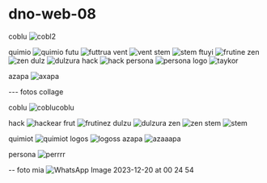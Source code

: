 # dno-web-08
coblu
![cobl2](https://github.com/user-attachments/assets/c747cb7f-ced4-4f07-b056-02bf11ae6263)

quimio
![quimio](https://github.com/user-attachments/assets/ef97f77c-0be8-4e42-83b8-a5978abe2bf3)
futu
![futtrua](https://github.com/user-attachments/assets/402671a1-bc58-4899-b591-4e8cb9d51f8b)
vent
![vent](https://github.com/user-attachments/assets/66c423d8-d82f-4409-b07c-e9b93e7d3b0b)
stem
![stem](https://github.com/user-attachments/assets/31ebf41e-fef4-4523-aabc-19a490296d3f)
ftuyi
![frutine](https://github.com/user-attachments/assets/84458fcd-e34d-4168-a6cb-f4b1b420b765)
zen
![zen](https://github.com/user-attachments/assets/3bfe2eca-6dde-412f-9dc4-d94ee5b989de)
dulz
![dulzura](https://github.com/user-attachments/assets/e9331d35-a4ec-4990-a44f-e152903c52e3)
hack
![hack](https://github.com/user-attachments/assets/adb08a90-6102-48f6-8c5d-287d8f904e67)
persona
![persona](https://github.com/user-attachments/assets/67ec2f2f-42db-4d42-97d5-1be9bc4d8c7c)
logo
![taykor](https://github.com/user-attachments/assets/d56aa377-bd01-48df-bcc0-7dbbc0a59ed3)

azapa
![axapa](https://github.com/user-attachments/assets/1b4ce549-2a6c-4885-9796-8252a034bda3)

--- fotos collage

coblu
![coblucoblu](https://github.com/user-attachments/assets/e69acb97-083e-450b-9e64-b0e75705797b)

hack
![hackear](https://github.com/user-attachments/assets/cbbd79b3-ff59-4ba6-8c0e-9f5f86a20749)
frut
![frutinez](https://github.com/user-attachments/assets/afd108e2-5b96-414c-a9a9-4c2dc761b6fd)
dulzu
![dulzura](https://github.com/user-attachments/assets/34fd4062-8bf2-4c9e-8069-1af96dfbdff3)
zen
![zen](https://github.com/user-attachments/assets/71fd505c-e810-46ee-b41c-2a1ccaf6a5e1)
stem
![stem](https://github.com/user-attachments/assets/2dc45c19-9fba-4094-aab0-6abf50630032)

quimiot
![quimiot](https://github.com/user-attachments/assets/13a3c23f-f227-4241-988d-9b2b9e050ca6)
logos
![logoss](https://github.com/user-attachments/assets/2a298822-7cef-4785-9e3f-67c33918838a)
azapa
![azaaapa](https://github.com/user-attachments/assets/4b5bb55c-f038-46bc-9989-b516bcdb78e6)

persona
![perrrr](https://github.com/user-attachments/assets/a75edf25-a4a8-4d5a-b15d-1e411ff83422)

--
foto mia
![WhatsApp Image 2023-12-20 at 00 24 54](https://github.com/user-attachments/assets/fb9bc27b-3643-4f72-8d79-5e4cfa6a8999)

